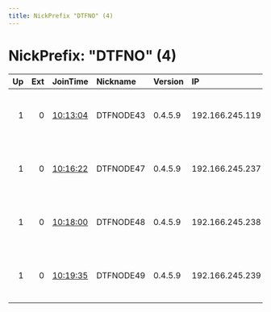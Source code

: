 ```yaml
---
title: NickPrefix "DTFNO" (4)
---
```


# NickPrefix: "DTFNO" (4)

|   Up |   Ext | JoinTime                                                                                            | Nickname   | Version   | IP              | AS                       | CC   |   ORp |   Dirp | OS    | Contact                            |   eFamMembers |
|-----:|------:|:----------------------------------------------------------------------------------------------------|:-----------|:----------|:----------------|:-------------------------|:-----|------:|-------:|:------|:-----------------------------------|--------------:|
|    1 |     0 | [10:13:04](https://metrics.torproject.org/rs.html#details/639CCE572C81D3432BAF98FFC2B1177E054F6A83) | DTFNODE43  | 0.4.5.9   | 192.166.245.119 | Albanian Hosting SH.P.K. | al   |   443 |     80 | Linux | freedom at freemail dot com decent |            65 |
|    1 |     0 | [10:16:22](https://metrics.torproject.org/rs.html#details/D3047D694E92734D39EBAD8438871A5D88DA1E97) | DTFNODE47  | 0.4.5.9   | 192.166.245.237 | Albanian Hosting SH.P.K. | al   |   443 |     80 | Linux | freedom at freemail dot com decent |            65 |
|    1 |     0 | [10:18:00](https://metrics.torproject.org/rs.html#details/06B3991F250FDC480CA8328B7CFE280C0BD5B317) | DTFNODE48  | 0.4.5.9   | 192.166.245.238 | Albanian Hosting SH.P.K. | al   |   443 |     80 | Linux | freedom at freemail dot com decent |            65 |
|    1 |     0 | [10:19:35](https://metrics.torproject.org/rs.html#details/EF65C2F676BD461860F1B63F83FD7C8A24349D62) | DTFNODE49  | 0.4.5.9   | 192.166.245.239 | Albanian Hosting SH.P.K. | al   |   443 |     80 | Linux | freedom at freemail dot com decent |            65 |
